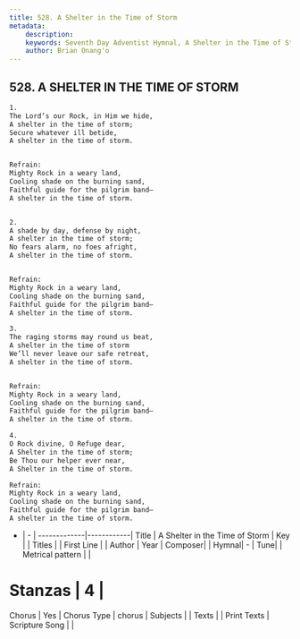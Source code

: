 ```yaml
---
title: 528. A Shelter in the Time of Storm
metadata:
    description: 
    keywords: Seventh Day Adventist Hymnal, A Shelter in the Time of Storm, , 
    author: Brian Onang'o
---
```



## 528. A SHELTER IN THE TIME OF STORM

```txt
1.
The Lord’s our Rock, in Him we hide,
A shelter in the time of storm;
Secure whatever ill betide,
A shelter in the time of storm.


Refrain:
Mighty Rock in a weary land,
Cooling shade on the burning sand,
Faithful guide for the pilgrim band—
A shelter in the time of storm.


2.
A shade by day, defense by night,
A shelter in the time of storm;
No fears alarm, no foes afright,
A shelter in the time of storm.


Refrain:
Mighty Rock in a weary land,
Cooling shade on the burning sand,
Faithful guide for the pilgrim band—
A shelter in the time of storm.

3.
The raging storms may round us beat,
A shelter in the time of storm
We’ll never leave our safe retreat,
A shelter in the time of storm.


Refrain:
Mighty Rock in a weary land,
Cooling shade on the burning sand,
Faithful guide for the pilgrim band—
A shelter in the time of storm.

4.
O Rock divine, O Refuge dear,
A Shelter in the time of storm;
Be Thou our helper ever near,
A Shelter in the time of storm.

Refrain:
Mighty Rock in a weary land,
Cooling shade on the burning sand,
Faithful guide for the pilgrim band—
A shelter in the time of storm.

```

- |   -  |
-------------|------------|
Title | A Shelter in the Time of Storm |
Key |  |
Titles |  |
First Line |  |
Author | 
Year | 
Composer|  |
Hymnal|  - |
Tune|  |
Metrical pattern | |
# Stanzas | 4 |
Chorus | Yes |
Chorus Type | chorus |
Subjects |  |
Texts |  |
Print Texts | 
Scripture Song |  |
  
